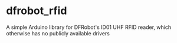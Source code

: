 # dfrobot_rfid
A simple Arduino library for DFRobot's ID01 UHF RFID reader, which otherwise has no publicly available drivers
